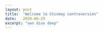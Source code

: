 ```yaml
---
layout: post
title:  "Welcome to Chinmoy controversies"
date:   2020-06-25
excerpt: "own dive deep"
---
```

